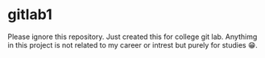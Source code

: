 # gitlab1

Please ignore this repository.
Just created this for college git lab.
Anythimg in this project is not related to my career or intrest but purely for studies 😁.
